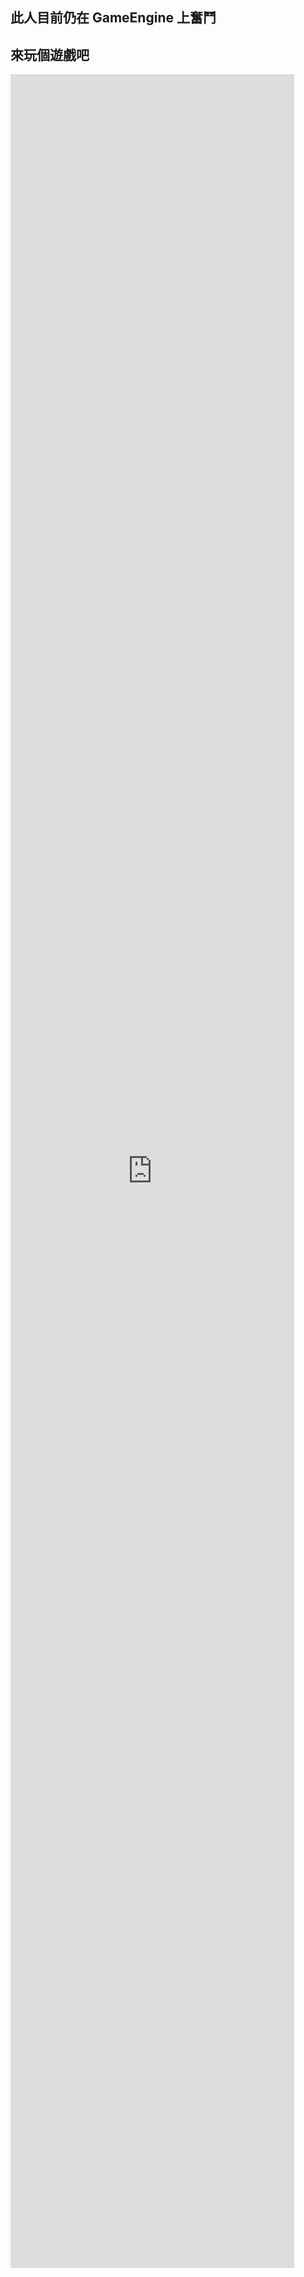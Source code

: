 ## 此人目前仍在 GameEngine 上奮鬥
## 來玩個遊戲吧
 <iframe  
 height = 90%
 width = 90% 
 src="https://jimlin2004.github.io/games/Snake/Snake.html"  
 frameborder=0  
 allowfullscreen>
 </iframe>
<!--
**jimlin2004/jimlin2004** is a ✨ _special_ ✨ repository because its `README.md` (this file) appears on your GitHub profile.

Here are some ideas to get you started:

- 🔭 I’m currently working on ...
- 🌱 I’m currently learning ...
- 👯 I’m looking to collaborate on ...
- 🤔 I’m looking for help with ...
- 💬 Ask me about ...
- 📫 How to reach me: ...
- 😄 Pronouns: ...
- ⚡ Fun fact: ...
-->
